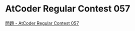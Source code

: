 AtCoder Regular Contest 057
===

[問題 - AtCoder Regular Contest 057](https://atcoder.jp/contests/arc057/tasks)
